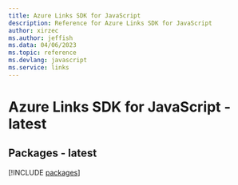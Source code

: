 ```yaml
---
title: Azure Links SDK for JavaScript
description: Reference for Azure Links SDK for JavaScript
author: xirzec
ms.author: jeffish
ms.data: 04/06/2023
ms.topic: reference
ms.devlang: javascript
ms.service: links
---
```

# Azure Links SDK for JavaScript - latest
## Packages - latest
[!INCLUDE [packages](links-index.md)]